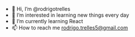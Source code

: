 - 👋 Hi, I’m @rodrigotrelles
- 👀 I’m interested in learning new things every day
- 🌱 I’m currently learning React 
- 📫 How to reach me rodrigo.trelles5@gmail.com

